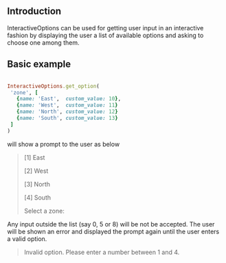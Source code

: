 ## Introduction
InteractiveOptions can be used for getting user input in an interactive fashion by displaying the user a list of available options and asking to choose one among them.

## Basic example

```ruby

InteractiveOptions.get_option(
 'zone', [
   {name: 'East',  custom_value: 10},
   {name: 'West',  custom_value: 11}
   {name: 'North', custom_value: 12}
   {name: 'South', custom_value: 13}
 ]
)
```

will show a prompt to the user as below

> [1] East
> 
> [2] West
> 
> [3] North
> 
> [4] South
> 
> Select a zone: <user input>

Any input outside the list (say 0, 5 or 8) will be not be accepted. The user will be shown an error and displayed the
prompt again until the user enters a valid option.

> Invalid option. Please enter a number between 1 and 4.